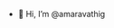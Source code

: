 - 👋 Hi, I’m @amaravathig

<!---
amaravathig/amaravathig is a ✨ special ✨ repository because its `README.md` (this file) appears on your GitHub profile.
You can click the Preview link to take a look at your changes.
--->
